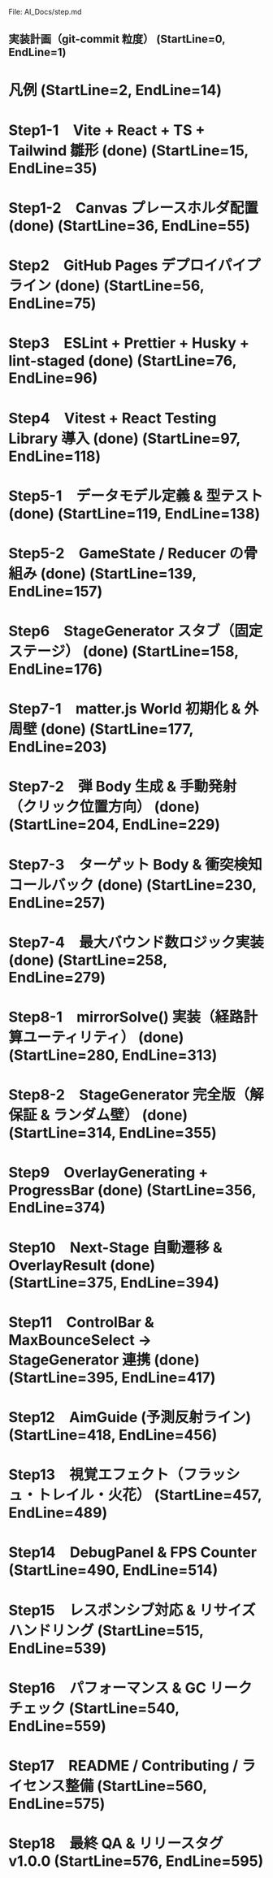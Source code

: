 File: AI_Docs/step.md
## 実装計画（git-commit 粒度） (StartLine=0, EndLine=1)
# 凡例 (StartLine=2, EndLine=14)
# Step1-1　Vite + React + TS + Tailwind 雛形 (done) (StartLine=15, EndLine=35)
# Step1-2　Canvas プレースホルダ配置 (done) (StartLine=36, EndLine=55)
# Step2　GitHub Pages デプロイパイプライン (done) (StartLine=56, EndLine=75)
# Step3　ESLint + Prettier + Husky + lint-staged (done) (StartLine=76, EndLine=96)
# Step4　Vitest + React Testing Library 導入 (done) (StartLine=97, EndLine=118)
# Step5-1　データモデル定義 & 型テスト (done) (StartLine=119, EndLine=138)
# Step5-2　GameState / Reducer の骨組み (done) (StartLine=139, EndLine=157)
# Step6　StageGenerator スタブ（固定ステージ） (done) (StartLine=158, EndLine=176)
# Step7-1　matter.js World 初期化 & 外周壁 (done) (StartLine=177, EndLine=203)
# Step7-2　弾 Body 生成 & 手動発射（クリック位置方向） (done) (StartLine=204, EndLine=229)
# Step7-3　ターゲット Body & 衝突検知コールバック (done) (StartLine=230, EndLine=257)
# Step7-4　最大バウンド数ロジック実装 (done) (StartLine=258, EndLine=279)
# Step8-1　mirrorSolve() 実装（経路計算ユーティリティ） (done) (StartLine=280, EndLine=313)
# Step8-2　StageGenerator 完全版（解保証 & ランダム壁） (done) (StartLine=314, EndLine=355)
# Step9　OverlayGenerating + ProgressBar (done) (StartLine=356, EndLine=374)
# Step10　Next-Stage 自動遷移 & OverlayResult (done) (StartLine=375, EndLine=394)
# Step11　ControlBar & MaxBounceSelect → StageGenerator 連携 (done) (StartLine=395, EndLine=417)
# Step12　AimGuide (予測反射ライン) (StartLine=418, EndLine=456)
# Step13　視覚エフェクト（フラッシュ・トレイル・火花） (StartLine=457, EndLine=489)
# Step14　DebugPanel & FPS Counter (StartLine=490, EndLine=514)
# Step15　レスポンシブ対応 & リサイズハンドリング (StartLine=515, EndLine=539)
# Step16　パフォーマンス & GC リークチェック (StartLine=540, EndLine=559)
# Step17　README / Contributing / ライセンス整備 (StartLine=560, EndLine=575)
# Step18　最終 QA & リリースタグ v1.0.0 (StartLine=576, EndLine=595)